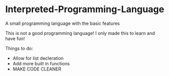 # Interpreted-Programming-Language
A small programming language with the basic features


This is not a good programming language! I only made this to learn and have fun!

Things to do:
 - Allow for list decleration
 - Add more built in functions
 - MAKE CODE CLEANER